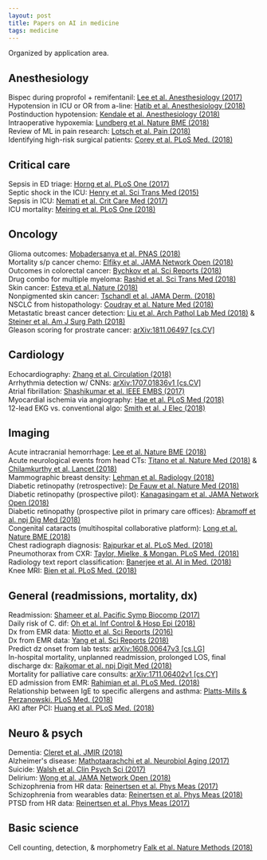 ```yaml
---
layout: post
title: Papers on AI in medicine
tags: medicine
---
```


Organized by application area.


## Anesthesiology

Bispec during proprofol + remifentanil: [Lee et al. Anesthesiology (2017)](/papers/lee.pdf)  
Hypotension in ICU or OR from a-line: [Hatib et al. Anesthesiology (2018)](/papers/hatib.pdf)  
Postinduction hypotension: [Kendale et al. Anesthesiology (2018)](/papers/kendale.pdf)  
Intraoperative hypoxemia: [Lundberg et al. Nature BME (2018)](/papers/lundberg.pdf)   
Review of ML in pain research: [Lotsch et al. Pain (2018)](/papers/lotsch.pdf)  
Identifying high-risk surgical patients: [Corey et al. PLoS Med. (2018)](https://journals.plos.org/plosmedicine/article?id=10.1371/journal.pmed.1002701)  


## Critical care

Sepsis in ED triage: [Horng et al. PLoS One (2017)](/papers/horng.pdf)  
Septic shock in the ICU: [Henry et al. Sci Trans Med (2015)](/papers/henry.pdf)  
Sepsis in ICU: [Nemati et al. Crit Care Med (2017)](/papers/nemati.pdf)  
ICU mortality: [Meiring et al. PLoS One (2018)](/papers/meiring.pdf)  


## Oncology 
Glioma outcomes: [Mobadersanya et al. PNAS (2018)](/papers/mobadersany.pdf)  
Mortality s/p cancer chemo: [Elfiky et al. JAMA Network Open (2018)](/papers/elfiky.pdf)  
Outcomes in colorectal cancer: [Bychkov et al. Sci Reports (2018)](/papers/bychkov.pdf)  
Drug combo for multiple myeloma: [Rashid et al. Sci Trans Med (2018)](/papers/rashid.pdf)  
Skin cancer: [Esteva et al. Nature (2018)](/papers/esteva.pdf)  
Nonpigmented skin cancer: [Tschandl et al. JAMA Derm. (2018)](/papers/tschandl.pdf)  
NSCLC from histopathology: [Coudray et al. Nature Med (2018)](/papers/coudray.pdf)  
Metastatic breast cancer detection: [Liu et al. Arch Pathol Lab Med (2018)](/papers/liu.pdf) & [Steiner et al. Am J Surg Path (2018)](/papers/steiner.pdf)  
Gleason scoring for prostrate cancer: [arXiv:1811.06497 [cs.CV]](https://arxiv.org/abs/1811.06497)


## Cardiology
Echocardiography: [Zhang et al. Circulation (2018)](/papers/zhang.pdf)  
Arrhythmia detection w/ CNNs: [arXiv:1707.01836v1 [cs.CV]](https://arxiv.org/abs/1707.01836)  
Atrial fibrillation: [Shashikumar et al. IEEE EMBS (2017)](/papers/shashikumar.pdf)  
Myocardial ischemia via angiography: [Hae et al. PLoS Med (2018)](https://journals.plos.org/plosmedicine/article?id=10.1371/journal.pmed.1002693)  
12-lead EKG vs. conventional algo: [Smith et al. J Elec (2018)](https://www.sciencedirect.com/science/article/pii/S0022073618302292)  


## Imaging
Acute intracranial hemorrhage: [Lee et al. Nature BME (2018)](https://www.nature.com/articles/s41551-018-0324-9)  
Acute neurological events from head CTs: [Titano et al. Nature Med (2018)](/papers/titano.pdf) & [Chilamkurthy et al. Lancet (2018)](/papers/chilamkurthy.pdf)  
Mammographic breast density: [Lehman et al. Radiology (2018)](/papers/lehman.pdf)  
Diabetic retinopathy (retrospective): [De Fauw et al. Nature Med (2018)](/papers/defauw.pdf)  
Diabetic retinopathy (prospective pilot): [Kanagasingam et al. JAMA Network Open (2018)](/papers/kanagasingam.pdf)  
Diabetic retinopathy (prospective pilot in primary care offices): [Abramoff et al. npj Dig Med (2018)](/papers/abramoff.pdf)  
Congenital cataracts (multihospital collaborative platform): [Long et al. Nature BME (2018)](/papers/long.pdf)  
Chest radiograph diagnosis: [Rajpurkar et al. PLoS Med. (2018)](https://journals.plos.org/plosmedicine/article?id=10.1371/journal.pmed.1002686)  
Pneumothorax from CXR: [Taylor, Mielke, & Mongan. PLoS Med. (2018)](https://journals.plos.org/plosmedicine/article?id=10.1371/journal.pmed.1002697)  
Radiology text report classification: [Banerjee et al. AI in Med. (2018)](/papers/banerjee.pdf)  
Knee MRI: [Bien et al. PLoS Med. (2018)](https://journals.plos.org/plosmedicine/article?id=10.1371/journal.pmed.1002699)  


## General (readmissions, mortality, dx)
Readmission: [Shameer et al. Pacific Symp Biocomp (2017)](/papers/shameer.pdf)  
Daily risk of C. dif: [Oh et al. Inf Control & Hosp Epi (2018)](/papers/oh.pdf)  
Dx from EMR data: [Miotto et al. Sci Reports (2016)](/papers/miotto.pdf)  
Dx from EMR data: [Yang et al. Sci Reports (2018)](/papers/yang.pdf)  
Predict dz onset from lab tests: [arXiv:1608.00647v3 [cs.LG]](https://arxiv.org/abs/1608.00647)  
In-hospital mortality, unplanned readmission, prolonged LOS, final discharge dx: [Rajkomar et al. npj Digit Med (2018)](/papers/rajkomar.pdf)  
Mortality for palliative care consults: [arXiv:1711.06402v1 [cs.CY]](https://arxiv.org/abs/1711.06402)  
ED admission from EMR: [Rahimian et al. PLoS Med. (2018)](https://journals.plos.org/plosmedicine/article?id=10.1371/journal.pmed.1002695)  
Relationship between IgE to specific allergens and asthma: [Platts-Mills & Perzanowski. PLoS Med. (2018)](https://journals.plos.org/plosmedicine/article?id=10.1371/journal.pmed.1002696)  
AKI after PCI: [Huang et al. PLoS Med. (2018)](https://journals.plos.org/plosmedicine/article?id=10.1371/journal.pmed.1002703)  


## Neuro & psych
Dementia: [Cleret et al. JMIR (2018)](/papers/cleret.pdf)  
Alzheimer's disease: [Mathotaarachchi et al. Neurobiol Aging (2017)](/papers/mathotaarachchi.pdf)  
Suicide: [Walsh et al. Clin Psych Sci (2017)](/papers/walsh.pdf)  
Delirium: [Wong et al. JAMA Network Open (2018)](/papers/wong.pdf)  
Schizophrenia from HR data: [Reinertsen et al. Phys Meas (2017)](/papers/reinertsen.pdf)  
Schizophrenia from wearables data: [Reinertsen et al. Phys Meas (2018)](http://iopscience.iop.org/article/10.1088/1361-6579/aae1ed)  
PTSD from HR data: [Reinertsen et al. Phys Meas (2017)](http://iopscience.iop.org/article/10.1088/1361-6579/aa6e9c)  


## Basic science
Cell counting, detection, & morphometry [Falk et al. Nature Methods (2018)](https://www.nature.com/articles/s41592-018-0261-2)  
